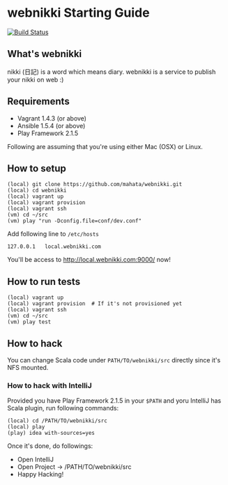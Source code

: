 # webnikki Starting Guide

[![Build Status](https://secure.travis-ci.org/mahata/webnikki.png?branch=master)](https://travis-ci.org/mahata/webnikki)

## What's webnikki

nikki (日記) is a word which means diary. webnikki is a service to publish your nikki on web :)

## Requirements

* Vagrant 1.4.3 (or above)
* Ansible 1.5.4 (or above)
* Play Framework 2.1.5

Following are assuming that you're using either Mac (OSX) or Linux.

## How to setup

```
(local) git clone https://github.com/mahata/webnikki.git
(local) cd webnikki
(local) vagrant up
(local) vagrant provision
(local) vagrant ssh
(vm) cd ~/src
(vm) play "run -Dconfig.file=conf/dev.conf"
```

Add following line to `/etc/hosts`

```
127.0.0.1	local.webnikki.com
```

You'll be access to http://local.webnikki.com:9000/ now!

## How to run tests

```
(local) vagrant up
(local) vagrant provision  # If it's not provisioned yet
(local) vagrant ssh
(vm) cd ~/src
(vm) play test
```

## How to hack

You can change Scala code under `PATH/TO/webnikki/src` directly since it's NFS mounted.

### How to hack with IntelliJ

Provided you have Play Framework 2.1.5 in your `$PATH` and yoru IntelliJ has Scala plugin, run following commands:

```
(local) cd /PATH/TO/webnikki/src
(local) play
(play) idea with-sources=yes
```

Once it's done, do followings:

* Open IntelliJ
* Open Project -> /PATH/TO/webnikki/src
* Happy Hacking!
